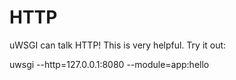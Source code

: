 # HTTP

uWSGI can talk HTTP! This is very helpful. Try it out:

uwsgi --http=127.0.0.1:8080 --module=app:hello